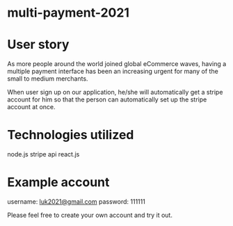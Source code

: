 # multi-payment-2021

# User story
As more people around the world joined global eCommerce waves, having a multiple payment interface has been an increasing urgent for many of the small to medium merchants. 

When user sign up on our application, he/she will automatically get a stripe account for him so that the person can automatically set up the stripe account at once.

# Technologies utilized
node.js
stripe api
react.js


# Example account
username: luk2021@gmail.com
password: 111111

Please feel free to create your own account and try it out.

